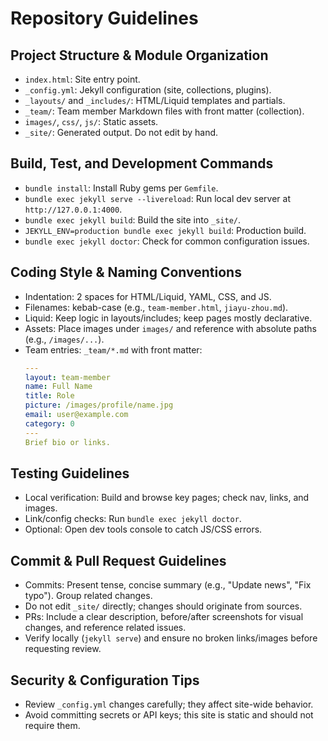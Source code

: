 # Repository Guidelines

## Project Structure & Module Organization
- `index.html`: Site entry point.
- `_config.yml`: Jekyll configuration (site, collections, plugins).
- `_layouts/` and `_includes/`: HTML/Liquid templates and partials.
- `_team/`: Team member Markdown files with front matter (collection).
- `images/`, `css/`, `js/`: Static assets.
- `_site/`: Generated output. Do not edit by hand.

## Build, Test, and Development Commands
- `bundle install`: Install Ruby gems per `Gemfile`.
- `bundle exec jekyll serve --livereload`: Run local dev server at `http://127.0.0.1:4000`.
- `bundle exec jekyll build`: Build the site into `_site/`.
- `JEKYLL_ENV=production bundle exec jekyll build`: Production build.
- `bundle exec jekyll doctor`: Check for common configuration issues.

## Coding Style & Naming Conventions
- Indentation: 2 spaces for HTML/Liquid, YAML, CSS, and JS.
- Filenames: kebab-case (e.g., `team-member.html`, `jiayu-zhou.md`).
- Liquid: Keep logic in layouts/includes; keep pages mostly declarative.
- Assets: Place images under `images/` and reference with absolute paths (e.g., `/images/...`).
- Team entries: `_team/*.md` with front matter:
  ```yaml
  ---
  layout: team-member
  name: Full Name
  title: Role
  picture: /images/profile/name.jpg
  email: user@example.com
  category: 0
  ---
  Brief bio or links.
  ```

## Testing Guidelines
- Local verification: Build and browse key pages; check nav, links, and images.
- Link/config checks: Run `bundle exec jekyll doctor`.
- Optional: Open dev tools console to catch JS/CSS errors.

## Commit & Pull Request Guidelines
- Commits: Present tense, concise summary (e.g., "Update news", "Fix typo"). Group related changes.
- Do not edit `_site/` directly; changes should originate from sources.
- PRs: Include a clear description, before/after screenshots for visual changes, and reference related issues.
- Verify locally (`jekyll serve`) and ensure no broken links/images before requesting review.

## Security & Configuration Tips
- Review `_config.yml` changes carefully; they affect site-wide behavior.
- Avoid committing secrets or API keys; this site is static and should not require them.
